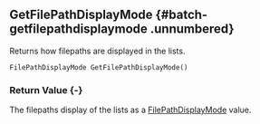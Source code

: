 
## GetFilePathDisplayMode {#batch-getfilepathdisplaymode .unnumbered}

Returns how filepaths are displayed in the lists.

```{sql}
FilePathDisplayMode GetFilePathDisplayMode()
```

### Return Value {-}

The filepaths display of the lists as a [FilePathDisplayMode](#filepathdisplaymode) value.
